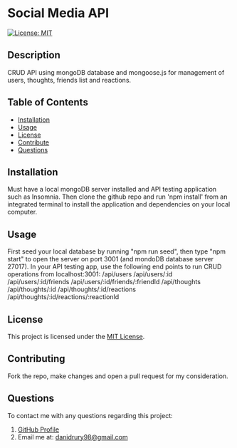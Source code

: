 # Social Media API
[![License: MIT](https://img.shields.io/badge/License-MIT-yellow.svg)](https://opensource.org/licenses/MIT)

## Description
CRUD API using mongoDB database and mongoose.js for management of users, thoughts, friends list and reactions.

## Table of Contents
- [Installation](#installation)
- [Usage](#usage)
- [License](#license)
- [Contribute](#contributing)
- [Questions](#questions)

## Installation
Must have a local mongoDB server installed and API testing application such as Insomnia. Then clone the github repo and run 'npm install' from an integrated terminal to install the application and dependencies on your local computer.

## Usage
First seed your local database by running "npm run seed", then type "npm start" to open the server on port 3001 (and mondoDB database server 27017).
In your API testing app, use the following end points to run CRUD operations from localhost:3001:
/api/users
/api/users/:id
/api/users/:id/friends
/api/users/:id/friends/:friendId
/api/thoughts
/api/thoughts/:id
/api/thoughts/:id/reactions
/api/thoughts/:id/reactions/:reactionId

## License
This project is licensed under the [MIT License](https://opensource.org/licenses/MIT).

## Contributing
Fork the repo, make changes and open a pull request for my consideration.

## Questions
To contact me with any questions regarding this project:
1. [GitHub Profile](https://github.com/DaniDrury)
2. Email me at: <danidrury98@gmail.com>